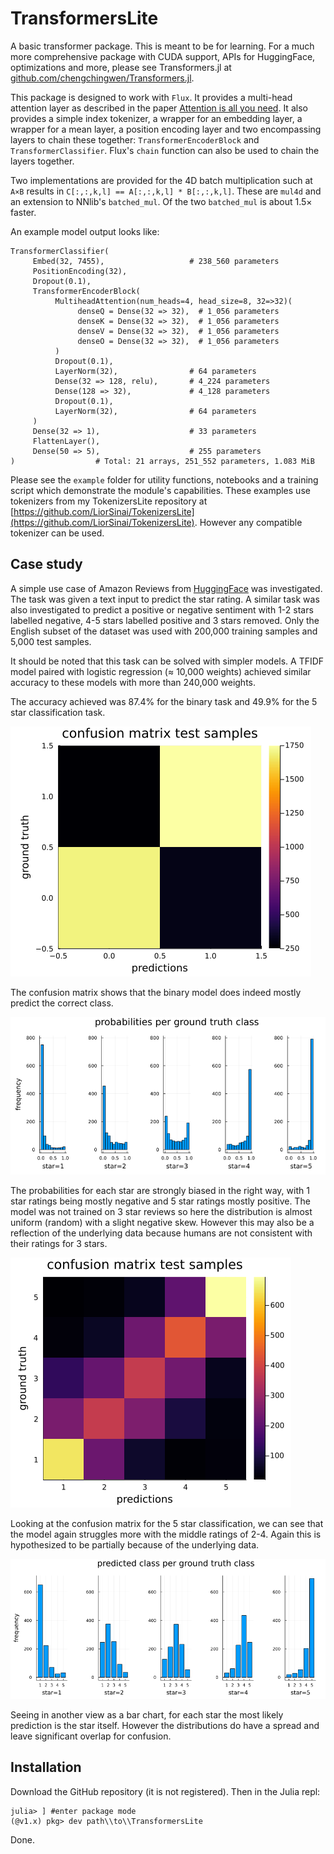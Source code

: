 # TransformersLite

A basic transformer package. This is meant to be for learning. For a much more comprehensive package with CUDA support, APIs for HuggingFace, optimizations and more, please see Transformers.jl at [github.com/chengchingwen/Transformers.jl](https://github.com/chengchingwen/Transformers.jl).

This package is designed to work with `Flux`. It provides a multi-head attention layer as described in the paper [Attention is all you need](https://arxiv.org/abs/1706.03762).
It also provides a simple index tokenizer, a wrapper for an embedding layer, a wrapper for a mean layer, a position encoding layer
and two encompassing layers to chain these together: `TransformerEncoderBlock` and `TransformerClassifier`. 
Flux's `chain` function can also be used to chain the layers together.

Two implementations are provided for the 4D batch multiplication such at `A×B` results in `C[:,:,k,l] == A[:,:,k,l] * B[:,:,k,l]`.
These are `mul4d` and an extension to NNlib's `batched_mul`. Of the two `batched_mul` is about 1.5× faster.

An example model output looks like:
```
TransformerClassifier(
     Embed(32, 7455),                   # 238_560 parameters
     PositionEncoding(32),
     Dropout(0.1),
     TransformerEncoderBlock(
          MultiheadAttention(num_heads=4, head_size=8, 32=>32)(
               denseQ = Dense(32 => 32),  # 1_056 parameters
               denseK = Dense(32 => 32),  # 1_056 parameters
               denseV = Dense(32 => 32),  # 1_056 parameters
               denseO = Dense(32 => 32),  # 1_056 parameters
          )
          Dropout(0.1),
          LayerNorm(32),                # 64 parameters
          Dense(32 => 128, relu),       # 4_224 parameters
          Dense(128 => 32),             # 4_128 parameters
          Dropout(0.1),
          LayerNorm(32),                # 64 parameters
     )
     Dense(32 => 1),                    # 33 parameters
     FlattenLayer(),
     Dense(50 => 5),                    # 255 parameters
)                  # Total: 21 arrays, 251_552 parameters, 1.083 MiB
```
Please see the `example` folder for utility functions, notebooks and a training script which demonstrate the module's capabilities.
These examples use tokenizers from my TokenizersLite repository at [https://github.com/LiorSinai/TokenizersLite](https://github.com/LiorSinai/TokenizersLite).
However any compatible tokenizer can be used.

## Case study

A simple use case of Amazon Reviews from [HuggingFace](https://huggingface.co/datasets/amazon_reviews_multi) was investigated.
The task was given a text input to predict the star rating. 
A similar task was also investigated to predict a positive or negative sentiment with 1-2 stars labelled negative, 4-5 stars labelled positive and 3 stars removed. Only the English subset of the dataset was used with 200,000 training samples and 5,000 test samples.

It should be noted that this task can be solved with simpler models. A TFIDF model paired with logistic regression (≈ 10,000 weights)
achieved similar accuracy to these models with more than 240,000 weights.

The accuracy achieved was 87.4% for the binary task and 49.9% for the 5 star classification task.

<img src="images/confusion_matrix_regression.png"
     alt="confusion matrix"
    />

The confusion matrix shows that the binary model does indeed mostly predict the correct class.


<img src="images/probabilities_ground_truth.png"
     alt="bar chart probabilities vs ground truth"
    />

The probabilities for each star are strongly biased in the right way, with 1 star ratings being mostly negative and 5 star ratings mostly positive. The model was not trained on 3 star reviews so here the distribution is almost uniform (random) with a slight negative skew. However this may also be a reflection of the underlying data because humans are not consistent with their ratings for 3 stars. 

<img src="images/confusion_matrix_classification5.png"
     alt="confusion matrix"
    />

Looking at the confusion matrix for the 5 star classification, we can see that the model again struggles more with the middle ratings of 2-4.
Again this is hypothesized  to be partially because of the underlying data.

<img src="images/predictions_classification5.png"
     alt="bar chart predication vs ground truth"
    />

Seeing in another view as a bar chart, for each star the most likely prediction is the star itself.
However the distributions do have a spread and leave significant overlap for confusion.

## Installation

Download the GitHub repository (it is not registered). Then in the Julia repl:
```
julia> ] #enter package mode
(@v1.x) pkg> dev path\\to\\TransformersLite
```

Done. 